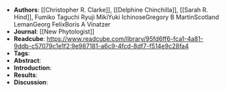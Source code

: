 - **Authors**: [[Christopher R. Clarke]], [[Delphine Chinchilla]], [[Sarah R. Hind]], Fumiko Taguchi Ryuji MikiYuki IchinoseGregory B MartinScotland LemanGeorg FelixBoris A Vinatzer
- **Journal**: [[New Phytologist]]
- **Readcube**: https://www.readcube.com/library/95fd6ff6-fca1-4a81-9ddb-c57079c1e1f2:9e987181-a6c9-4fcd-8df7-f514e9c28fa4
- **Tags**:
- **Abstract**:
- **Introduction**:
- **Results**:
- **Discussion**: